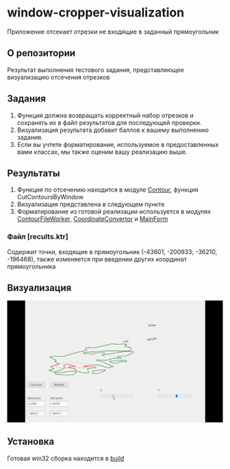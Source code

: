# window-cropper-visualization

Приложение отсекает отрезки не входящие в заданный прямоугольник

## О репозитории

Результат выполнения тестового задания, представляющее визуализацию отсечения отрезков

## Задания

1. Функция должна возвращать корректный набор отрезков и сохранять их в файл результатов для последующей проверки.
2. Визуализация результата добавит баллов к вашему выполнению задания.
3. Если вы учтете форматирование, используемое в предоставленных вами классах, мы также оценим вашу реализацию выше.

## Результаты

1. Функция по отсечению находится в модуле [Contour](./Contour.pas), функция CutContoursByWindow
2. Визуализация представлена в следующем пункте
3. Форматирование из готовой реализации используется в модулях [ContourFileWorker](./ContourFileWorker.pas), [CoordinateConvertor](./CoordinateConvertor.pas) и [MainForm](./MainForm.pas)

### Файл [recults.ktr]
Содержит точки, входящие в прямоугольник (-43601, -200933; -36210, -196468), также изменяется при введении других координат прямоугольника

## Визуализация
![Визуализация](./res/visualization.gif)

## Установка

Готовая win32 сборка находится в [build](./build/)